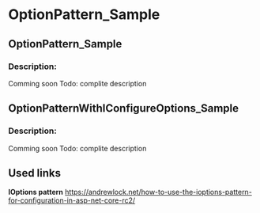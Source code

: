# OptionPattern_Sample

## OptionPattern_Sample
### Description:
Comming soon Todo: complite description

## OptionPatternWithIConfigureOptions_Sample
### Description:
Comming soon Todo: complite description

## Used links
**IOptions pattern**
https://andrewlock.net/how-to-use-the-ioptions-pattern-for-configuration-in-asp-net-core-rc2/